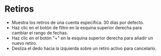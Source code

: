 # **Retiros**

- Muestra los retiros de una cuenta específica. 30 días por defecto.
- Haz clic en el botón de filtro en la esquina superior derecha para cambiar el rango de fechas.
- Haz clic en el botón "+" en la esquina superior derecha para añadir un nuevo retiro.
- Desliza el dedo hacia la izquierda sobre un retiro activo para cancelarlo.